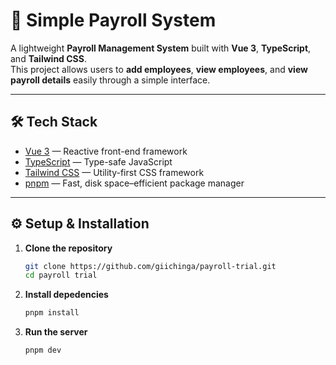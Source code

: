 # 🧾 Simple Payroll System

A lightweight **Payroll Management System** built with **Vue 3**, **TypeScript**, and **Tailwind CSS**.  
This project allows users to **add employees**, **view employees**, and **view payroll details** easily through a simple interface.

---

## 🛠️ Tech Stack

- [Vue 3](https://vuejs.org/) — Reactive front-end framework  
- [TypeScript](https://www.typescriptlang.org/) — Type-safe JavaScript  
- [Tailwind CSS](https://tailwindcss.com/) — Utility-first CSS framework  
- [pnpm](https://pnpm.io/) — Fast, disk space–efficient package manager  

---

## ⚙️ Setup & Installation

1. **Clone the repository**
   ```bash
   git clone https://github.com/giichinga/payroll-trial.git
   cd payroll trial

2. **Install depedencies**
   ```bash
   pnpm install

3. **Run the server**
   ```bash
   pnpm dev
